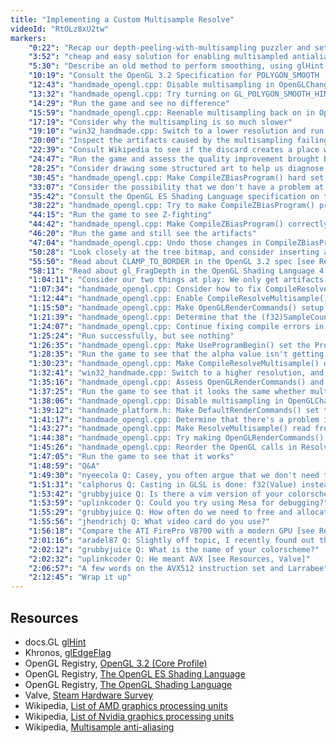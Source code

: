 ```yaml
---
title: "Implementing a Custom Multisample Resolve"
videoId: "RtOLz8xU2tw"
markers:
    "0:22": "Recap our depth-peeling-with-multisampling puzzler and set the stage for the day"
    "3:52": "cheap and easy solution for enabling multisampled antialiasing on the target platform"
    "5:30": "Describe an old method to perform smoothing, using glHint and glEdgeFlag [see Resources, docs.GL and Khronos]"
    "10:19": "Consult the OpenGL 3.2 Specification for POLYGON_SMOOTH [see Resources, OpenGL Registry]"
    "12:43": "handmade_opengl.cpp: Disable multisampling in OpenGLChangeToSettings()"
    "13:32": "handmade_opengl.cpp: Try turning on GL_POLYGON_SMOOTH_HINT in OpenGLRenderCommands()"
    "14:29": "Run the game and see no difference"
    "15:59": "handmade_opengl.cpp: Reenable multisampling back on in OpenGLChangeToSettings(), and run the game to see that it's much slower"
    "17:19": "Consider why the multisampling is so much slower"
    "19:10": "win32_handmade.cpp: Switch to a lower resolution and run the game to see that the frame rate is fine now"
    "20:00": "Inspect the artifacts caused by the multisampling failing to pick from the correct value for depth peeling"
    "22:39": "Consult Wikipedia to see if the discard creates a place where things will get sampled more [see Resources, Wikipedia]"
    "24:47": "Run the game and assess the quality improvement brought by multisampling, if only the depth picking was correct"
    "28:25": "Consider drawing some structured art to help us diagnose this artifacting"
    "30:45": "handmade_opengl.cpp: Make CompileZBiasProgram() hard set the ModColor.a to 0.5, and run the game to validate where the artifacts occur"
    "33:07": "Consider the possibility that we don't have a problem at all, if we include the 1-pixel transparent border, or only evaluate the Z value at the centroid"
    "35:42": "Consult the OpenGL ES Shading Language specification on the storage qualifiers centroid [see Resources, OpenGL Registry]"
    "38:22": "handmade_opengl.cpp: Try to make CompileZBiasProgram() preserve the FragZ coordinate across all depth buffers"
    "44:15": "Run the game to see Z-fighting"
    "44:42": "handmade_opengl.cpp: Make CompileZBiasProgram() correctly set that FragZ"
    "46:20": "Run the game and still see the artifacts"
    "47:04": "handmade_opengl.cpp: Undo those changes in CompileZBiasProgram()"
    "50:28": "Look closely at the tree bitmap, and consider inserting a 1-pixel border around everything"
    "55:50": "Read about CLAMP_TO_BORDER in the OpenGL 3.2 spec [see Resources, OpenGL Registry]"
    "58:11": "Read about gl_FragDepth in the OpenGL Shading Language 4.3 spec [see Resources, OpenGL Registry]"
    "1:04:11": "Consider our two things at play: We only get artifacts where multisampling occurs at the edges of primitives; perhaps the resolve is picking a bad Z value"
    "1:07:34": "handmade_opengl.cpp: Consider how to fix CompileResolveMultisample()"
    "1:12:44": "handmade_opengl.cpp: Enable CompileResolveMultisample() to compute CombinedColor, and UseProgramBegin() to set up the color and depth samplers"
    "1:15:50": "handmade_opengl.cpp: Make OpenGLRenderCommands() setup the framebuffers to pass to ResolveMultisample(), and fix compile errors"
    "1:21:39": "handmade_opengl.cpp: Determine that the (f32)SampleCount line in CompileResolveMultisample() is causing the error"
    "1:24:07": "handmade_opengl.cpp: Continue fixing compile errors in CompileResolveMultisample()"
    "1:25:24": "Run successfully, but see nothing"
    "1:26:35": "handmade_opengl.cpp: Make UseProgramBegin() set the Prog->SampleCount for CompileResolveMultisample() to use"
    "1:28:35": "Run the game to see that the alpha value isn't getting written properly, and investigate why"
    "1:30:23": "handmade_opengl.cpp: Make CompileResolveMultisample() disable GL_DEPTH_TEST, and run the game to see our old artifacts gone, but a new one present"
    "1:32:41": "win32_handmade.cpp: Switch to a higher resolution, and run the game to see that this is still slow"
    "1:35:16": "handmade_opengl.cpp: Assess OpenGLRenderCommands() and note that multisampling is not actually off"
    "1:37:25": "Run the game to see that it looks the same whether multisampling is enabled or not"
    "1:38:06": "handmade_opengl.cpp: Disable multisampling in OpenGLChangeToSettings() and run the game to see the debug information"
    "1:39:12": "handmade_platform.h: Make DefaultRenderCommands() set the MultisamplingHint to false, and run the game to see that the multisampling is responsible for the debug system disappearing"
    "1:41:17": "handmade_opengl.cpp: Determine that there's a problem in ResolveMultisample(), and investigate what"
    "1:43:27": "handmade_opengl.cpp: Make ResolveMultisample() read from the correct framebuffer"
    "1:44:38": "handmade_opengl.cpp: Try making OpenGLRenderCommands() follow both multisampling paths and run the game to verify that it is a state-based problem"
    "1:45:26": "handmade_opengl.cpp: Reorder the OpenGL calls in ResolveMultisample() so that they are last-in-first-out"
    "1:47:05": "Run the game to see that it works"
    "1:48:59": "Q&A"
    "1:49:30": "nyeecola Q: Casey, you often argue that we don't need to free memory and clean up upon exiting the program. Does the same reasoning apply to glDeleteProgram() and others? I saw you use that and wondered what is the reasoning behind it"
    "1:51:31": "calphorus Q: Casting in GLSL is done: f32(Value) instead of (f32)Value"
    "1:53:42": "grubbyjuice Q: Is there a vim version of your colorscheme?"
    "1:53:59": "uplinkcoder Q: Could you try using Mesa for debugging?"
    "1:55:29": "grubbyjuice Q: How often do we need to free and allocate memory compared to the early 2000s?"
    "1:55:56": "jhendrichj Q: What video card do you use?"
    "1:56:18": "Compare the ATI FirePro V8700 with a modern GPU [see Resources, Wikipedia]"
    "2:01:16": "aradel87 Q: Slightly off topic, I recently found out that AVE exists, for SSE there are pretty clear mathermatical applications for it such as mat mul. Do you see the benefits of using AVE and in which context?"
    "2:02:12": "grubbyjuice	Q: What is the name of your colorscheme?"
    "2:02:32": "uplinkcoder Q: He meant AVX [see Resources, Valve]"
    "2:06:57": "A few words on the AVX512 instruction set and Larrabee"
    "2:12:45": "Wrap it up"
---
```


## Resources

* docs.GL [glHint](http://docs.gl/gl2/glHint)
* Khronos, [glEdgeFlag](https://www.khronos.org/registry/OpenGL-Refpages/gl2.1/xhtml/glEdgeFlag.xml)
* OpenGL Registry, [OpenGL 3.2 (Core Profile)](https://khronos.org/registry/OpenGL/specs/gl/glspec32.core.pdf)
* OpenGL Registry, [The OpenGL ES Shading Language](https://khronos.org/registry/OpenGL/specs/es/3.0/GLSL_ES_Specification_3.00.pdf)
* OpenGL Registry, [The OpenGL Shading Language](https://khronos.org/registry/OpenGL/specs/gl/GLSLangSpec.4.30.pdf)
* Valve, [Steam Hardware Survey](http://store.steampowered.com/hwsurvey)
* Wikipedia, [List of AMD graphics processing units](https://en.wikipedia.org/wiki/List_of_AMD_graphics_processing_units#FirePro_3D_Series_.28V000.29)
* Wikipedia, [List of Nvidia graphics processing units](https://en.wikipedia.org/wiki/List_of_Nvidia_graphics_processing_units#GeForce_10_series)
* Wikipedia, [Multisample anti-aliasing](https://en.wikipedia.org/wiki/Multisample_anti-aliasing)

